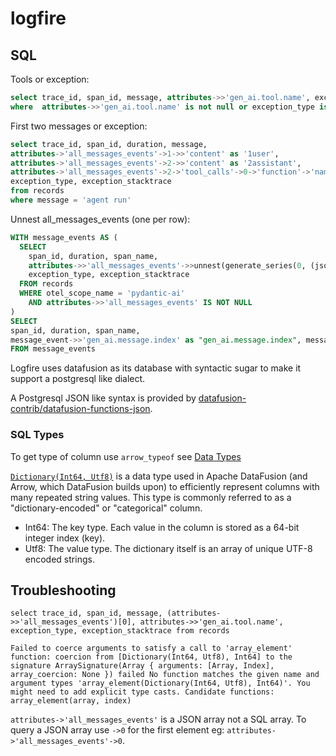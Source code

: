 # logfire

## SQL

Tools or exception:

```sql
select trace_id, span_id, message, attributes->>'gen_ai.tool.name', exception_type, exception_stacktrace from records
where  attributes->>'gen_ai.tool.name' is not null or exception_type is not null
```

First two messages or exception:

```sql
select trace_id, span_id, duration, message,
attributes->'all_messages_events'->1->>'content' as '1user',
attributes->'all_messages_events'->2->>'content' as '2assistant',
attributes->'all_messages_events'->2->'tool_calls'->0->'function'->'name' as '2tool0',
exception_type, exception_stacktrace
from records
where message = 'agent run'
```

Unnest all_messages_events (one per row):

```sql
WITH message_events AS (
  SELECT 
    span_id, duration, span_name,
    attributes->>'all_messages_events'->>unnest(generate_series(0, (json_length(attributes->>'all_messages_events')-1)::int)) as message_event,
    exception_type, exception_stacktrace
  FROM records
  WHERE otel_scope_name = 'pydantic-ai'
    AND attributes->>'all_messages_events' IS NOT NULL
)
SELECT 
span_id, duration, span_name,
message_event->>'gen_ai.message.index' as "gen_ai.message.index", message_event->>'role' as message_role, message_event->>'name' as tool_name, message_event, exception_type, exception_stacktrace
FROM message_events
```

Logfire uses datafusion as its database with syntactic sugar to make it support a postgresql like dialect.

A Postgresql JSON like syntax is provided by [datafusion-contrib/datafusion-functions-json](https://github.com/datafusion-contrib/datafusion-functions-json).

### SQL Types

To get type of column use `arrow_typeof` see [Data Types](https://datafusion.apache.org/user-guide/sql/data_types.html)

[`Dictionary(Int64, Utf8)`](https://docs.rs/arrow/latest/arrow/datatypes/enum.DataType.html#variant.Dictionary) is a data type used in Apache DataFusion (and Arrow, which DataFusion builds upon) to efficiently represent columns with many repeated string values. This type is commonly referred to as a "dictionary-encoded" or "categorical" column.

- Int64: The key type. Each value in the column is stored as a 64-bit integer index (key).
- Utf8: The value type. The dictionary itself is an array of unique UTF-8 encoded strings.

## Troubleshooting

```
select trace_id, span_id, message, (attributes->>'all_messages_events')[0], attributes->>'gen_ai.tool.name', exception_type, exception_stacktrace from records

Failed to coerce arguments to satisfy a call to 'array_element' function: coercion from [Dictionary(Int64, Utf8), Int64] to the signature ArraySignature(Array { arguments: [Array, Index], array_coercion: None }) failed No function matches the given name and argument types 'array_element(Dictionary(Int64, Utf8), Int64)'. You might need to add explicit type casts. Candidate functions: array_element(array, index)
```

`attributes->'all_messages_events'` is a JSON array not a SQL array. To query a JSON array use `->0` for the first element eg: `attributes->'all_messages_events'->0`.
